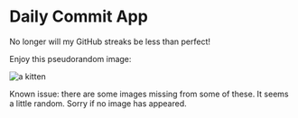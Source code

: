 Daily Commit App
================
No longer will my GitHub streaks be less than perfect!

Enjoy this pseudorandom image:

![a kitten](http://placekitten.com/500/200 "a kitten")

Known issue: there are some images missing from some of these. It seems a little random. Sorry if no image has appeared.